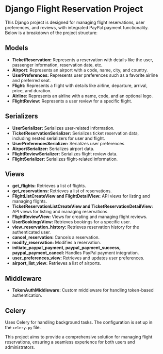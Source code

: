 # Django Flight Reservation Project

This Django project is designed for managing flight reservations, user preferences, and reviews, with integrated PayPal payment functionality. Below is a breakdown of the project structure:

## Models

- **TicketReservation:** Represents a reservation with details like the user, passenger information, reservation date, etc.
- **Airport:** Represents an airport with a code, name, city, and country.
- **UserPreferences:** Represents user preferences such as a favorite airline and preferred seat.
- **Flight:** Represents a flight with details like airline, departure, arrival, price, and duration.
- **Airline:** Represents an airline with a name, code, and an optional logo.
- **FlightReview:** Represents a user review for a specific flight.

## Serializers

- **UserSerializer:** Serializes user-related information.
- **TicketReservationSerializer:** Serializes ticket reservation data, including nested serializers for user and flight.
- **UserPreferencesSerializer:** Serializes user preferences.
- **AirportSerializer:** Serializes airport data.
- **FlightReviewSerializer:** Serializes flight review data.
- **FlightSerializer:** Serializes flight-related information.

## Views

- **get_flights:** Retrieves a list of flights.
- **get_reservations:** Retrieves a list of reservations.
- **FlightListCreateView and FlightDetailView:** API views for listing and managing flights.
- **TicketReservationListCreateView and TicketReservationDetailView:** API views for listing and managing reservations.
- **FlightReviewView:** Views for creating and managing flight reviews.
- **UserBookingsView:** Retrieves bookings for a specific user.
- **view_reservation_history:** Retrieves reservation history for the authenticated user.
- **cancel_reservation:** Cancels a reservation.
- **modify_reservation:** Modifies a reservation.
- **initiate_paypal_payment, paypal_payment_success, paypal_payment_cancel:** Handles PayPal payment integration.
- **user_preferences_view:** Retrieves and updates user preferences.
- **airport_list_view:** Retrieves a list of airports.

## Middleware

- **TokenAuthMiddleware:** Custom middleware for handling token-based authentication.

## Celery

Uses Celery for handling background tasks. The configuration is set up in the `celery.py` file.

This project aims to provide a comprehensive solution for managing flight reservations, ensuring a seamless experience for both users and administrators.

